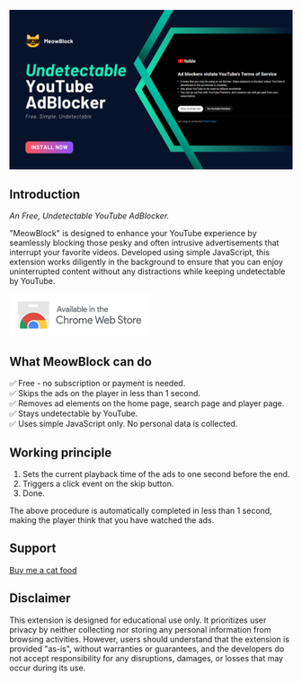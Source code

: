 [<img src="github_resources/poster.png">](https://chromewebstore.google.com/detail/meowblock-an-undetectable/gelbkkociddbdieodlcbnnbpeneeiaad)

## Introduction

*An Free, Undetectable YouTube AdBlocker.*   

"MeowBlock" is designed to enhance your YouTube experience by seamlessly blocking those pesky and often intrusive advertisements that interrupt your favorite videos. Developed using simple JavaScript, this extension works diligently in the background to ensure that you can enjoy uninterrupted content without any distractions while keeping undetectable by YouTube.

[<img src="github_resources/Chrome Web Store badge.png">](https://chromewebstore.google.com/detail/meowblock-an-undetectable/gelbkkociddbdieodlcbnnbpeneeiaad)

## What MeowBlock can do

✅ Free - no subscription or payment is needed.   
✅ Skips the ads on the player in less than 1 second.   
✅ Removes ad elements on the home page, search page and player page.   
✅ Stays undetectable by YouTube.   
✅ Uses simple JavaScript only. No personal data is collected.

## Working principle

1. Sets the current playback time of the ads to one second before the end.
2. Triggers a click event on the skip button.
3. Done.

The above procedure is automatically completed in less than 1 second, making the player think that you have watched the ads.

## Support

[Buy me a cat food](https://www.buymeacoffee.com/jamesmok0916)
 
## Disclaimer

This extension is designed for educational use only. It prioritizes user privacy by neither collecting nor storing any personal information from browsing activities. However, users should understand that the extension is provided "as-is", without warranties or guarantees, and the developers do not accept responsibility for any disruptions, damages, or losses that may occur during its use.
